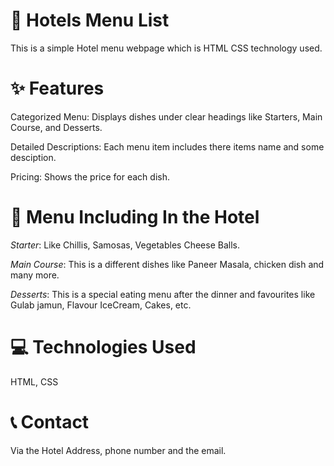 # 🏨 Hotels Menu List
This is a simple Hotel menu webpage which is HTML CSS technology used.

# ✨ Features
Categorized Menu: Displays dishes under clear headings like Starters, Main Course, and Desserts.

Detailed Descriptions: Each menu item includes there items name and some desciption.

Pricing: Shows the price for each dish.

# 🥗 Menu Including In the  Hotel
*Starter*: Like Chillis, Samosas, Vegetables Cheese Balls.

*Main Course*: This is a different dishes like Paneer Masala, chicken dish and many more.

*Desserts*: This is a special eating menu after the dinner and favourites like Gulab jamun, Flavour IceCream, Cakes, etc.

# 💻 Technologies Used
HTML, CSS

# 📞 Contact
Via the Hotel Address, phone number and the email.



